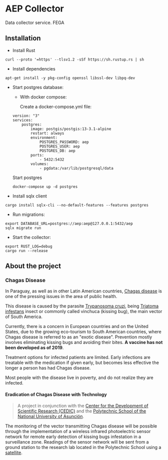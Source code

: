 # AEP Collector
Data collector service.
FEGA

## Installation
- Install Rust
```
curl --proto '=https' --tlsv1.2 -sSf https://sh.rustup.rs | sh
```
- Install dependencies
```
apt-get install -y pkg-config openssl libssl-dev libpq-dev
``` 
- Start postgres database:
    - With docker compose:
    
        Create a docker-compose.yml file:
    ```
    version: "3"
    services:
        postgres:
            image: postgis/postgis:13-3.1-alpine
            restart: always
            environment:
                POSTGRES_PASSWORD: aep
                POSTGRES_USER: aep
                POSTGRES_DB: aep
            ports:
                - 5432:5432
            volumes:
                - pgdata:/var/lib/postgresql/data
    ``` 
    Start postgres 
    ```
    docker-compose up -d postgres
    ``` 
- Install sqlx client
```
cargo install sqlx-cli --no-default-features --features postgres
```  
- Run migrations:
```
export DATABASE_URL=postgres://aep:aep@127.0.0.1:5432/aep
sqlx migrate run
```
- Start the collector:
```
export RUST_LOG=debug 
cargo run --release 
```

## About the project
### Chagas Disease
In Paraguay, as well as in other Latin American countries, [Chagas disease](https://en.wikipedia.org/wiki/Chagas_disease)
is one of the pressing issues in the area of public health.

This disease is caused by the parasite [Trypanosoma cruzi](https://en.wikipedia.org/wiki/Trypanosoma_cruzi), being [Triatoma infestans](https://en.wikipedia.org/wiki/Triatoma_infestans) insect or commonly called vinchuca (kissing bug), the main vector of South America.

Currently, there is a concern in European countries and on the United States, due to the growing eco-tourism to South American countries, where Chagas disease is referred to as an "exotic disease".
Prevention mostly involves eliminating kissing bugs and avoiding their bites. **A vaccine has not been developed as of 2019**.

Treatment options for infected patients are limited.
Early infections are treatable with the medication if given early, but becomes less effective the longer a person has had Chagas disease.

Most people with the disease live in poverty, and do not realize they are infected.

#### Eradication of Chagas Disease with Technology
> A project in conjunction with the [Center for the Development of Scientific Research (CEDIC)](https://www.cedicpy.com/) and the [Polytechnic School of the National University of Asunción](http://www.fpuna.edu.py/).

The monitoring of the vector transmitting Chagas disease will be possible through the implementation of a wireless infrared photoelectric sensor network for remote early detection of kissing bugs infestation in a surveillance zone.
Readings of the sensor network will be sent from a ground station to the research lab located in the Polytechnic School using a [satellite](https://birds4.birds-project.com/).